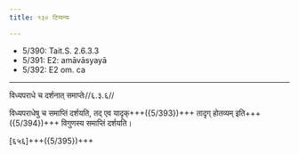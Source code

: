 ```yaml
---
title: १३० टिप्पन्यः

---
```

- 5/390: Tait.S. 2.6.3.3
- 5/391: E2: amāvāsyayā
- 5/392: E2 om. ca

____________________________________________


विध्यपराधे च दर्शनात् समाप्तेः//६.३.६//

विध्यपराधेषु च समाप्तिं दर्शयति, तद् एव यादृक्+++({5/393})+++ तादृग् होतव्यम् इति+++({5/394})+++ विगुणस्य समाप्तिं दर्शयति।

[६५६]+++({5/395})+++
